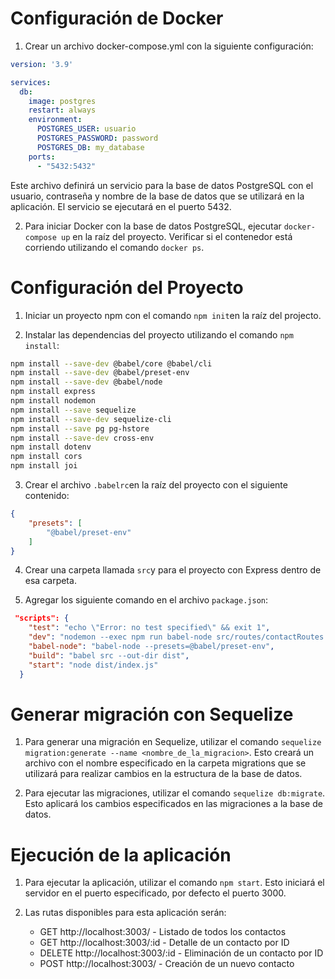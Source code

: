 # Configuración de Docker
1.  Crear un archivo docker-compose.yml con la siguiente configuración:

```yml
version: '3.9'

services:
  db:
    image: postgres
    restart: always
    environment:
      POSTGRES_USER: usuario
      POSTGRES_PASSWORD: password
      POSTGRES_DB: my_database
    ports:
      - "5432:5432"
```
Este archivo definirá un servicio para la base de datos PostgreSQL con el usuario, contraseña y nombre de la base de datos que se utilizará en la aplicación. El servicio se ejecutará en el puerto 5432.

2. Para iniciar Docker con la base de datos PostgreSQL, ejecutar `docker-compose up` en la raíz del proyecto. Verificar si el contenedor está corriendo utilizando el comando `docker ps`.

# Configuración del Proyecto
1. Iniciar un proyecto npm con el comando `npm init`en la raíz del projecto.

2. Instalar las dependencias del proyecto utilizando el comando `npm install`:

```bash 
npm install --save-dev @babel/core @babel/cli
npm install --save-dev @babel/preset-env
npm install --save-dev @babel/node
npm install express
npm install nodemon
npm install --save sequelize
npm install --save-dev sequelize-cli
npm install --save pg pg-hstore
npm install --save-dev cross-env
npm install dotenv
npm install cors
npm install joi
```
3. Crear el archivo `.babelrc`en la raíz del proyecto con el siguiente contenido:

```json
{
    "presets": [
        "@babel/preset-env"
    ]
}
```
4. Crear una carpeta llamada `src`y para el proyecto con Express dentro de esa carpeta.

5. Agregar los siguiente comando en el archivo `package.json`:

```json
 "scripts": {
    "test": "echo \"Error: no test specified\" && exit 1",
    "dev": "nodemon --exec npm run babel-node src/routes/contactRoutes.js",
    "babel-node": "babel-node --presets=@babel/preset-env",
    "build": "babel src --out-dir dist",
    "start": "node dist/index.js"
  }
```
# Generar migración con Sequelize
1. Para generar una migración en Sequelize, utilizar el comando `sequelize migration:generate --name <nombre_de_la_migracion>`. Esto creará un archivo con el nombre especificado en la carpeta migrations que se utilizará para realizar cambios en la estructura de la base de datos.

2. Para ejecutar las migraciones, utilizar el comando `sequelize db:migrate`. Esto aplicará los cambios especificados en las migraciones a la base de datos.

# Ejecución de la aplicación
1. Para ejecutar la aplicación, utilizar el comando `npm start`. Esto iniciará el servidor en el puerto especificado, por defecto el puerto 3000.

2. Las rutas disponibles para esta aplicación serán:

    - GET http://localhost:3003/ - Listado de todos los contactos
    - GET http://localhost:3003/:id - Detalle de un contacto por ID
    - DELETE http://localhost:3003/:id - Eliminación de un contacto por ID
    - POST http://localhost:3003/ - Creación de un nuevo contacto